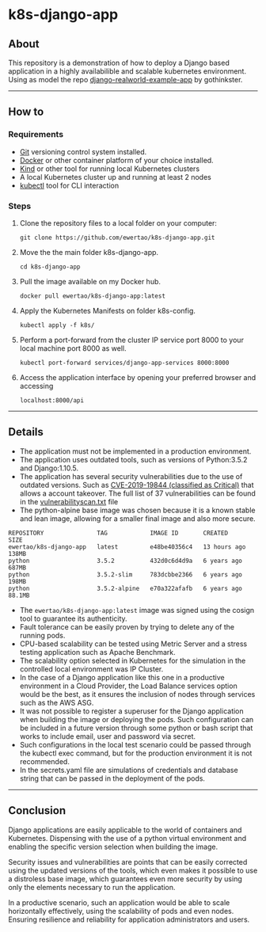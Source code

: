 # k8s-django-app

## About

This repository is a demonstration of how to deploy a Django based application in a highly availabilible and scalable kubernetes environment. Using as model the repo [django-realworld-example-app](https://github.com/gothinkster/django-realworld-example-app/) by gothinkster.

___

## How to

### Requirements

- [Git](https://git-scm.com/book/en/v2/Getting-Started-Installing-Git) versioning control system installed. 
- [Docker](https://docs.docker.com/engine/install/) or other container platform of your choice installed.
- [Kind](https://kind.sigs.k8s.io/docs/user/quick-start/#installation) or other tool for running local Kubernetes clusters
- A local Kubernetes cluster up and running at least 2 nodes
- [kubectl](https://kubernetes.io/docs/tasks/tools/) tool for CLI interaction

### Steps

1. Clone the repository files to a local folder on your computer:
    
    ```
   git clone https://github.com/ewertao/k8s-django-app.git
    ```
    
2. Move the the main folder k8s-django-app.
    
    ```
   cd k8s-django-app
    ```
    
3. Pull the image available on my Docker hub.
    
    ```
   docker pull ewertao/k8s-django-app:latest
    ```
    
4. Apply the Kubernetes Manifests on folder k8s-config.
    
    ```
   kubectl apply -f k8s/
    ```
    
5. Perform a port-forward from the cluster IP service port 8000 to your local machine port 8000 as well.
    
    ```
   kubectl port-forward services/django-app-services 8000:8000
    ```
    
6. Access the application interface by opening your preferred browser and accessing
    
    ```
   localhost:8000/api
    ``` 
    
___

## Details

- The application must not be implemented in a production environment.
- The application uses outdated tools, such as versions of Python:3.5.2 and Django:1.10.5.
- The application has several security vulnerabilities due to the use of outdated versions. Such as [CVE-2019-19844 (classified as Critical)](https://nvd.nist.gov/vuln/detail/CVE-2019-19844) that allows a account takeover.
The full list of 37 vulnerabilities can be found in the [vulnerabilityscan.txt](https://github.com/ewertao/k8s-django-app/blob/main/vulnerabilityscan.txt) file
- The python-alpine base image was chosen because it is a known stable and lean image, allowing for a smaller final image and also more secure.
```
REPOSITORY               TAG            IMAGE ID       CREATED        SIZE
ewertao/k8s-django-app   latest         e48be40356c4   13 hours ago   138MB
python                   3.5.2          432d0c6d4d9a   6 years ago    687MB
python                   3.5.2-slim     783dcbbe2366   6 years ago    198MB
python                   3.5.2-alpine   e70a322afafb   6 years ago    88.1MB
```
- The `ewertao/k8s-django-app:latest` image was signed using the cosign tool to guarantee its authenticity.
- Fault tolerance can be easily proven by trying to delete any of the running pods.
- CPU-based scalability can be tested using Metric Server and a stress testing application such as Apache Benchmark.
- The scalability option selected in Kubernetes for the simulation in the controlled local environment was IP Cluster.
- In the case of a Django application like this one in a productive environment in a Cloud Provider, the Load Balance services option would be the best, as it ensures the inclusion of nodes through services such as the AWS ASG.
- It was not possible to register a superuser for the Django application when building the image or deploying the pods. Such configuration can be included in a future version through some python or bash script that works to include email, user and password via secret.
- Such configurations in the local test scenario could be passed through the kubectl exec command, but for the production environment it is not recommended.
- In the secrets.yaml file are simulations of credentials and database string that can be passed in the deployment of the pods.

___
## Conclusion

Django applications are easily applicable to the world of containers and Kubernetes. Dispensing with the use of a python virtual environment and enabling the specific version selection when building the image.

Security issues and vulnerabilities are points that can be easily corrected using the updated versions of the tools, which even makes it possible to use a distroless base image, which guarantees even more security by using only the elements necessary to run the application.

In a productive scenario, such an application would be able to scale horizontally effectively, using the scalability of pods and even nodes. Ensuring resilience and reliability for application administrators and users.
